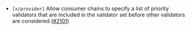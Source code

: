 - `[x/provider]` Allow consumer chains to specify a list of priority validators that are included in the validator set before other validators are considered
  ([\#2101](https://github.com/Roc8Trppn/interchain-security/pull/2101))
